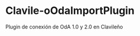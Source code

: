 Clavile-oOdaImportPlugin
========================

Plugin de conexión de OdA 1.0 y 2.0  en Clavileño
